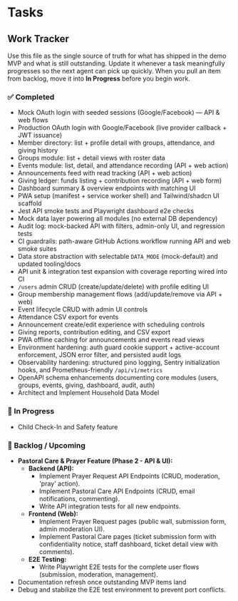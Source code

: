 # Tasks

## Work Tracker

Use this file as the single source of truth for what has shipped in the demo MVP and what is still outstanding. Update it whenever a task meaningfully progresses so the next agent can pick up quickly. When you pull an item from backlog, move it into **In Progress** before you begin work.

### ✅ Completed

- Mock OAuth login with seeded sessions (Google/Facebook) — API & web flows
- Production OAuth login with Google/Facebook (live provider callback + JWT issuance)
- Member directory: list + profile detail with groups, attendance, and giving history
- Groups module: list + detail views with roster data
- Events module: list, detail, and attendance recording (API + web action)
- Announcements feed with read tracking (API + web action)
- Giving ledger: funds listing + contribution recording (API + web form)
- Dashboard summary & overview endpoints with matching UI
- PWA setup (manifest + service worker shell) and Tailwind/shadcn UI scaffold
- Jest API smoke tests and Playwright dashboard e2e checks
- Mock data layer powering all modules (no external DB dependency)
- Audit log: mock-backed API with filters, admin-only UI, and regression tests
- CI guardrails: path-aware GitHub Actions workflow running API and web smoke suites
- Data store abstraction with selectable `DATA_MODE` (mock-default) and updated tooling/docs
- API unit & integration test expansion with coverage reporting wired into CI
- `/users` admin CRUD (create/update/delete) with profile editing UI
- Group membership management flows (add/update/remove via API + web)
- Event lifecycle CRUD with admin UI controls
- Attendance CSV export for events
- Announcement create/edit experience with scheduling controls
- Giving reports, contribution editing, and CSV export
- PWA offline caching for announcements and events read views
- Environment hardening: auth guard cookie support + active-account enforcement, JSON error filter, and persisted audit logs
- Observability hardening: structured pino logging, Sentry initialization hooks, and Prometheus-friendly `/api/v1/metrics`
- OpenAPI schema enhancements documenting core modules (users, groups, events, giving, dashboard, audit, auth)
- Architect and Implement Household Data Model

### 🔄 In Progress

- Child Check-In and Safety feature
### 📝 Backlog / Upcoming

- **Pastoral Care & Prayer Feature (Phase 2 - API & UI):**
  - **Backend (API):**
    - Implement Prayer Request API Endpoints (CRUD, moderation, 'pray' action).
    - Implement Pastoral Care API Endpoints (CRUD, email notifications, commenting).
    - Write API integration tests for all new endpoints.
  - **Frontend (Web):**
    - Implement Prayer Request pages (public wall, submission form, admin moderation UI).
    - Implement Pastoral Care pages (ticket submission form with confidentiality notice, staff dashboard, ticket detail view with comments).
  - **E2E Testing:**
    - Write Playwright E2E tests for the complete user flows (submission, moderation, management).
- Documentation refresh once outstanding MVP items land
- Debug and stabilize the E2E test environment to prevent port conflicts.
